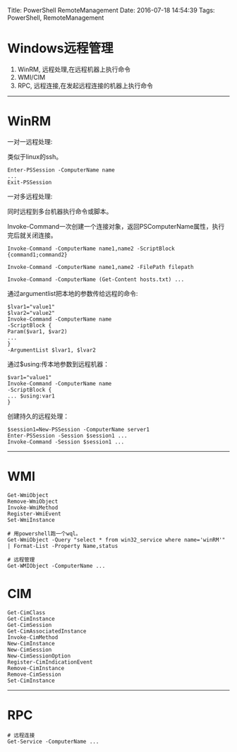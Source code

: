 Title: PowerShell RemoteManagement
Date: 2016-07-18 14:54:39
Tags: PowerShell, RemoteManagement



# Windows远程管理

1. WinRM, 远程处理,在远程机器上执行命令
2. WMI/CIM
3. RPC, 远程连接,在发起远程连接的机器上执行命令

***

# WinRM

一对一远程处理:

类似于linux的ssh。

    Enter-PSSession -ComputerName name
    ...
    Exit-PSSession

一对多远程处理:

同时远程到多台机器执行命令或脚本。

Invoke-Command一次创建一个连接对象，返回PSComputerName属性，执行完后就关闭连接。

    Invoke-Command -ComputerName name1,name2 -ScriptBlock {command1;command2}

    Invoke-Command -ComputerName name1,name2 -FilePath filepath

    Invoke-Command -ComputerName (Get-Content hosts.txt) ...

通过argumentlist把本地的参数传给远程的命令:

    $lvar1="value1"
    $lvar2="value2"
    Invoke-Command -ComputerName name
    -ScriptBlock {
    Param($var1, $var2)
    ...
    }
    -ArgumentList $lvar1, $lvar2

通过\$using:传本地参数到远程机器：

    $var1="value1"
    Invoke-Command -ComputerName name
    -ScriptBlock {
    ... $using:var1
    }

创建持久的远程处理：

    $session1=New-PSSession -ComputerName server1
    Enter-PSSession -Session $session1 ...
    Invoke-Command -Session $session1 ...

***

# WMI

    Get-WmiObject
    Remove-WmiObject
    Invoke-WmiMethod
    Register-WmiEvent
    Set-WmiInstance

    # 用powershell跑一个wql。
    Get-WmiObject -Query "select * from win32_service where name='winRM'" | Format-List -Property Name,status

    # 远程管理
    Get-WMIObject -ComputerName ...

# CIM

    Get-CimClass
    Get-CimInstance
    Get-CimSession
    Get-CimAssociatedInstance
    Invoke-CimMethod
    New-CimInstance
    New-CimSession
    New-CimSessionOption
    Register-CimIndicationEvent
    Remove-CimInstance
    Remove-CimSession
    Set-CimInstance

***

# RPC

    # 远程连接
    Get-Service -ComputerName ...
